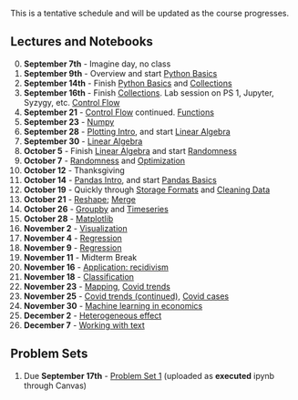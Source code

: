 This is a tentative schedule and will be updated as the course progresses.

## Lectures and Notebooks
0. **September 7th** - Imagine day, no class 
1. **September 9th** -  Overview and start [Python Basics](https://datascience.quantecon.org/python_fundamentals/basics.html)
2. **September 14th** - Finish [Python Basics](https://datascience.quantecon.org/python_fundamentals/basics.html) and [Collections](https://datascience.quantecon.org/python_fundamentals/collections.html)
3. **September 16th** - Finish [Collections](https://datascience.quantecon.org/python_fundamentals/collections.html). Lab session on PS 1, Jupyter, Syzygy, etc. [Control Flow](https://datascience.quantecon.org/python_fundamentals/control_flow.html)
4. **September 21** - [Control Flow](https://datascience.quantecon.org/python_fundamentals/control_flow.html) continued. [Functions](https://datascience.quantecon.org/python_fundamentals/functions.html)
5. **September 23** - [Numpy](https://datascience.quantecon.org/scientific/numpy_arrays.html)
6. **September 28** - [Plotting Intro](https://datascience.quantecon.org/scientific/plotting.html), and start [Linear Algebra](https://datascience.quantecon.org/scientific/applied_linalg.html)
7. **September 30** - [Linear Algebra](https://datascience.quantecon.org/scientific/applied_linalg.html)
8. **October 5** - Finish [Linear Algebra](https://datascience.quantecon.org/scientific/applied_linalg.html) and start [Randomness](https://datascience.quantecon.org/scientific/randomness.html)
9.  **October 7** - [Randomness](https://datascience.quantecon.org/scientific/randomness.html) and [Optimization](https://datascience.quantecon.org/scientific/optimization.html)
10. **October 12** - Thanksgiving
11. **October 14** - [Pandas Intro](https://datascience.quantecon.org/pandas/intro.html), and start [Pandas Basics](https://datascience.quantecon.org/pandas/basics.html)
12. **October 19** - Quickly through [Storage Formats](https://datascience.quantecon.org/pandas/storage_formats.html) and  [Cleaning Data](https://datascience.quantecon.org/pandas/data_clean.html)
13. **October 21** - [Reshape](https://datascience.quantecon.org/pandas/reshape.html); [Merge](https://datascience.quantecon.org/pandas/merge.html)
14. **October 26** - [Groupby](https://datascience.quantecon.org/pandas/groupby.html) and [Timeseries](https://datascience.quantecon.org/pandas/timeseries.html)
15. **October 28** - [Matplotlib](https://datascience.quantecon.org/pandas/matplotlib.html)
16. **November 2** - [Visualization](https://datascience.quantecon.org/applications/visualization_rules.html)
17. **November 4** - [Regression](https://datascience.quantecon.org/applications/regression.html)
18. **November 9** - [Regression](https://datascience.quantecon.org/applications/regression.html)
19. **November 11** - Midterm Break
20. **November 16** - [Application: recidivism](https://datascience.quantecon.org/applications/recidivism.html)
21. **November 18** - [Classification](https://datascience.quantecon.org/applications/classification.html)
22. **November 23** - [Mapping](https://datascience.quantecon.org/applications/maps.html), [Covid trends](https://github.com/ubcecon/ECON323_2020_Fall/blob/master/extra_notebooks/covid-trends.ipynb)
23. **November 25** - [Covid trends (continued)](https://github.com/ubcecon/ECON323_2020_Fall/blob/master/extra_notebooks/covid-trends.ipynb), [Covid cases](https://github.com/ubcecon/ECON323_2020_Fall/blob/master/extra_notebooks/covid-cases.ipynb)
24. **November 30** - [Machine learning in economics](https://datascience.quantecon.org/applications/ml_in_economics.html)
25. **December 2** - [Heterogeneous effect](https://datascience.quantecon.org/applications/heterogeneity.html)
26. **December 7** - [Working with text](https://datascience.quantecon.org/applications/working_with_text.html)

## Problem Sets
1. Due **September 17th** - [Problem Set 1](/problem_sets/problem_set_1.ipynb) (uploaded as **executed** ipynb through Canvas)
<!-- 2. Due **September 23rd** - [Problem Set 2](https://datascience.quantecon.org/problem_sets/problem_set_2.html) -->
<!-- 3. Due **October 1st** - [Problem Set 3](https://datascience.quantecon.org/problem_sets/problem_set_3.html)  -->
<!-- 4. Due **October 8th** - [Problem Set 4](https://datascience.quantecon.org/problem_sets/problem_set_4.html) - Only quetsions 1, 3, 5, and 6  -->
<!-- 5. Due **October 22nd** - [Problem Set 5](https://datascience.quantecon.org/problem_sets/problem_set_5.html)  -->
<!-- 6. Due **October 29th** - [Problem Set 6](https://datascience.quantecon.org/problem_sets/problem_set_6.html) - Only questions 1-7 and 9-10. -->
<!-- 7. Due **November 5th** - [Problem Set 7](https://datascience.quantecon.org/problem_sets/problem_set_7.html)  -->
<!-- 7. Due **November 19th** [Problem Set 8](https://datascience.quantecon.org/problem_sets/problem_set_8.html) or the exercises from [the covid prediction notebook](https://github.com/ubcecon/323-covid/blob/master/notebooks/covid-prediction.ipynb) -\-> -->
